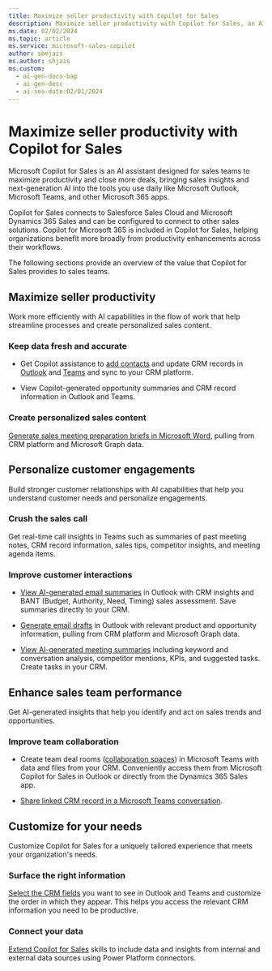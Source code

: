 ```yaml
---
title: Maximize seller productivity with Copilot for Sales
description: Maximize seller productivity with Copilot for Sales, an AI assistant designed to streamline processes and create personalized sales content.
ms.date: 02/02/2024
ms.topic: article
ms.service: microsoft-sales-copilot
author: sbmjais
ms.author: shjais
ms.custom:
  - ai-gen-docs-bap
  - ai-gen-desc
  - ai-seo-date:02/01/2024
---
```


# Maximize seller productivity with Copilot for Sales

Microsoft Copilot for Sales is an AI assistant designed for sales teams to maximize productivity and close more deals, bringing sales insights and next-generation AI into the tools you use daily like Microsoft Outlook, Microsoft Teams, and other Microsoft 365 apps.  

Copilot for Sales connects to Salesforce Sales Cloud and Microsoft Dynamics 365 Sales and can be configured to connect to other sales solutions. Copilot for Microsoft 365 is included in Copilot for Sales, helping organizations benefit more broadly from productivity enhancements across their workflows.

The following sections provide an overview of the value that Copilot for Sales provides to sales teams.

## Maximize seller productivity

Work more efficiently with AI capabilities in the flow of work that help streamline processes and create personalized sales content.

### Keep data fresh and accurate

- Get Copilot assistance to [add contacts](create-contact-crm-sales-copilot.md) and update CRM records in [Outlook](edit-crm-record.md) and [Teams](view-update-crm-record-details.md) and sync to your CRM platform.

- View Copilot-generated opportunity summaries and CRM record information in Outlook and Teams.

### Create personalized sales content

[Generate sales meeting preparation briefs in Microsoft Word](meeting-report-word.md), pulling from CRM platform and Microsoft Graph data.

## Personalize customer engagements 

Build stronger customer relationships with AI capabilities that help you understand customer needs and personalize engagements.

### Crush the sales call 

Get real-time call insights in Teams such as summaries of past meeting notes, CRM record information, sales tips, competitor insights, and meeting agenda items.

### Improve customer interactions

- [View AI-generated email summaries](view-save-email-summary-crm.md) in Outlook with CRM insights and BANT (Budget, Authority, Need, Timing) sales assessment. Save summaries directly to your CRM.

- [Generate email drafts](use-copilot-kickstart-email-messages.md) in Outlook with relevant product and opportunity information, pulling from CRM platform and Microsoft Graph data.

- [View AI-generated meeting summaries](view-understand-meeting-summary.md) including keyword and conversation analysis, competitor mentions, KPIs, and suggested tasks. Create tasks in your CRM. 

## Enhance sales team performance

Get AI-generated insights that help you identify and act on sales trends and opportunities.

### Improve team collaboration

- Create team deal rooms ([collaboration spaces](collaboration-space.md)) in Microsoft Teams with data and files from your CRM. Conveniently access them from Microsoft Copilot for Sales in Outlook or directly from the Dynamics 365 Sales app.

- [Share linked CRM record in a Microsoft Teams conversation](share-crm-record-teams-conversation.md). 

## Customize for your needs

Customize Copilot for Sales for a uniquely tailored experience that meets your organization's needs.

### Surface the right information

[Select the CRM fields](customize-forms-and-fields.md) you want to see in Outlook and Teams and customize the order in which they appear. This helps you access the relevant CRM information you need to be productive.

### Connect your data 

[Extend Copilot for Sales](extend-sales-copilot.md) skills to include data and insights from internal and external data sources using Power Platform connectors.


